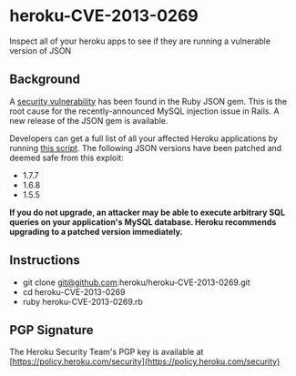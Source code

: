 heroku-CVE-2013-0269
===

Inspect all of your heroku apps to see if they are running a vulnerable version of JSON

Background
---

A [security vulnerability](https://groups.google.com/forum/#!topic/rubyonrails-security/4_YvCpLzL58/discussion) has been found in the Ruby
JSON gem. This is the root cause for the recently-announced MySQL
injection issue in Rails. A new release of the JSON gem is available.

Developers can get a full list of all your affected Heroku
applications by running [this
script](https://github.com/heroku/heroku-CVE-2013-0269/blob/master/heroku-CVE-2013-0269.rb).
The following JSON versions have been patched and deemed safe from
this exploit:

- 1.7.7
- 1.6.8
- 1.5.5

**If you do not upgrade, an attacker may be able to execute arbitrary
  SQL queries on your application's MySQL database. Heroku recommends
  upgrading to a patched version immediately.**

Instructions
---

* git clone git@github.com:heroku/heroku-CVE-2013-0269.git
* cd heroku-CVE-2013-0269
* ruby heroku-CVE-2013-0269.rb

PGP Signature
---
The Heroku Security Team's PGP key is available at [https://policy.heroku.com/security](https://policy.heroku.com/security)

